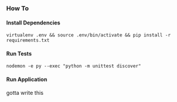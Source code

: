 ### How To

#### Install Dependencies
`virtualenv .env && source .env/bin/activate && pip install -r requirements.txt`


#### Run Tests
`nodemon -e py --exec "python -m unittest discover"`


#### Run Application
gotta write this
